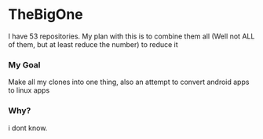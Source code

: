 # TheBigOne
I have 53 repositories. My plan with this is to combine them all (Well not ALL of them, but at least reduce the number) to reduce it
### My Goal
Make all my clones into one thing, also an attempt to convert android apps to linux apps
### Why?
i dont know.